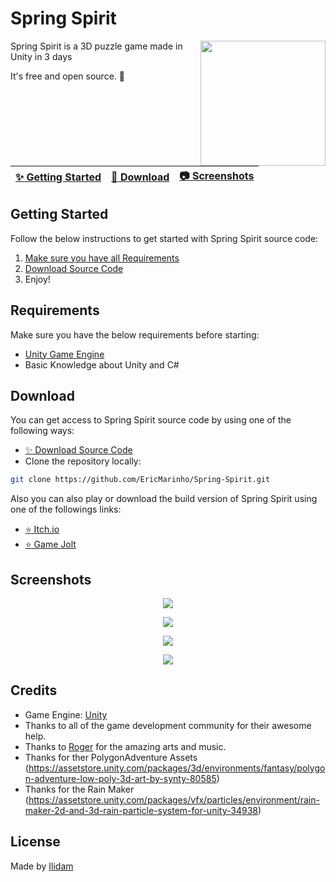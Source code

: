 # Spring Spirit

<img align="right" src="https://img.itch.zone/aW1nLzEyMTg2NDkxLnBuZw==/315x250%23c/%2BDpp12.png" width= 200/>

Spring Spirit is a 3D puzzle game made in Unity in 3 days

It's free and open source. :clap:

| [:sparkles: Getting Started](#getting-started) | [:rocket: Download](#download) | [:camera: Screenshots](#screenshots) |
| --------------- | -------- |  -------- |

## Getting Started

Follow the below instructions to get started with Spring Spirit source code:

1. [Make sure you have all Requirements](#requirements)
2. [Download Source Code](#download)
3. Enjoy!

## Requirements

Make sure you have the below requirements before starting:

- [Unity Game Engine](https://unity3d.com)
- Basic Knowledge about Unity and C#

## Download

You can get access to Spring Spirit source code by using one of the following ways:

- [:sparkles: Download Source Code](https://github.com/EricMarinho/Spring-Spirit/archive/master.zip)
- Clone the repository locally:

```bash
git clone https://github.com/EricMarinho/Spring-Spirit.git
```

Also you can also play or download the build version of Spring Spirit using one of the followings links:

- [:star: Itch.io](https://ilidam.itch.io/spring-spirit)
- [:star: Game Jolt](https://gamejolt.com/games/SpringSpirit/805147)

## Screenshots

<p align="center">
  <img src="https://img.itch.zone/aW1hZ2UvMjA0NDU1OC8xMjA1OTYzNS5qcGc=/original/%2FGJVTY.jpg"/>
</p>

<p align="center">
  <img src="https://img.itch.zone/aW1hZ2UvMjA0NDU1OC8xMjA1OTYzNC5qcGc=/original/HlisEY.jpg"/>
</p>

<p align="center">
  <img src="https://img.itch.zone/aW1hZ2UvMjA0NDU1OC8xMjA1OTYzNi5qcGc=/original/4Hs4AI.jpg"/>
</p>

<p align="center">
  <img src="https://img.itch.zone/aW1hZ2UvMjA0NDU1OC8xMjA1OTYzMy5qcGc=/original/1XoAYI.jpgFpO"/>
</p>

## Credits

- Game Engine: [Unity](https://unity3d.com/)
- Thanks to all of the game development community for their awesome help.
- Thanks to [Roger](https://www.linkedin.com/in/roger-albuquerque/) for the amazing arts and music.
- Thanks for ther PolygonAdventure Assets (https://assetstore.unity.com/packages/3d/environments/fantasy/polygon-adventure-low-poly-3d-art-by-synty-80585)
- Thanks for the Rain Maker (https://assetstore.unity.com/packages/vfx/particles/environment/rain-maker-2d-and-3d-rain-particle-system-for-unity-34938)

## License

Made by [Ilidam](https://github.com/EricMarinho)
